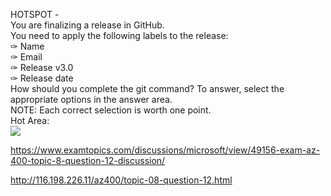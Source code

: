 HOTSPOT -<br/>You are finalizing a release in GitHub.<br/>You need to apply the following labels to the release:<br/>✑ Name<br/>✑ Email<br/>✑ Release v3.0<br/>✑ Release date<br/>How should you complete the git command? To answer, select the appropriate options in the answer area.<br/>NOTE: Each correct selection is worth one point.<br/>Hot Area:<br/><img src="https://www.examtopics.com/assets/media/exam-media/04257/0041900001.png" class="in-exam-image"/><br/><p><a href="https://www.examtopics.com/discussions/microsoft/view/49156-exam-az-400-topic-8-question-12-discussion/">https://www.examtopics.com/discussions/microsoft/view/49156-exam-az-400-topic-8-question-12-discussion/</a></p><p><a href="http://116.198.226.11/az400/topic-08-question-12.html">http://116.198.226.11/az400/topic-08-question-12.html</a></p><script src="https://giscus.app/client.js"                    data-repo="azsamples/az204"                    data-repo-id="R_kgDOMRXzDQ"                    data-category="General"                    data-category-id="DIC_kwDOMRXzDc4Cgi27"                    data-mapping="pathname"                    data-strict="1"                    data-reactions-enabled="0"                    data-emit-metadata="0"                    data-input-position="bottom"                    data-theme="preferred_color_scheme"                    data-lang="en"                    crossorigin="anonymous"                    async>                    </script>